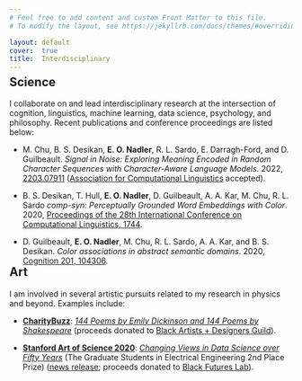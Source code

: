 ```yaml
---
# Feel free to add content and custom Front Matter to this file.
# To modify the layout, see https://jekyllrb.com/docs/themes/#overriding-theme-defaults

layout: default
cover:  true
title:  Interdisciplinary
---
```


<p style="margin-bottom: -24px">
</p>

## Science

I collaborate on and lead interdisciplinary research at the intersection of cognition, linguistics, machine learning, data science, psychology, and philosophy. Recent publications and conference proceedings are listed below:

* M. Chu, B. S. Desikan, **E. O. Nadler**, R. L. Sardo, E. Darragh-Ford, and D. Guilbeault. *Signal in Noise: Exploring Meaning Encoded in Random Character Sequences with Character-Aware Language Models*. 2022, [2203.07911](https://arxiv.org/abs/2203.07911) ([Association for Computational Linguistics](https://www.2022.aclweb.org/) accepted).

* B. S. Desikan, T. Hull, **E. O. Nadler**, D. Guilbeault, A. A. Kar, M. Chu, R. L. Sardo *comp-syn: Perceptually Grounded Word Embeddings with Color*. 2020, [Proceedings of the 28th International Conference on Computational Linguistics, 1744](https://aclanthology.org/2020.coling-main.154/).

* D. Guilbeault, **E. O. Nadler**, M. Chu, R. L. Sardo, A. A. Kar, and B. S. Desikan. *Color associations in abstract semantic domains*. 2020, [Cognition 201, 104306](https://www.sciencedirect.com/science/article/abs/pii/S0010027720301256?dgcid=author).

<p style="margin-bottom: -30px">
</p>

## Art

I am involved in several artistic pursuits related to my research in physics and beyond. Examples include:

* **[CharityBuzz](https://www.charitybuzz.com/)**: *[144 Poems by Emily Dickinson and 144 Poems by Shakespeare](https://www.charitybuzz.com/catalog_items/auction-144-poems-by-emily-dickinson-144-poems-by-2068100)* (proceeds donated to [Black Artists + Designers Guild](https://www.badguild.info/)).

* **[Stanford Art of Science 2020](https://mrs.stanford.edu/art-science-2020-exhibition)**: *[Changing Views in Data Science over Fifty Years](https://mrs.stanford.edu/sites/g/files/sbiybj16446/f/gallery/ethannadler_changing_views_in_data_science.jpg)* (The Graduate Students in Electrical Engineering 2nd Place Prize) ([news release](https://stanforddaily.com/2020/06/11/creative-reencounters-with-research-in-art-of-science-2020-exhibition/); proceeds donated to [Black Futures Lab](https://blackfutureslab.org/)).